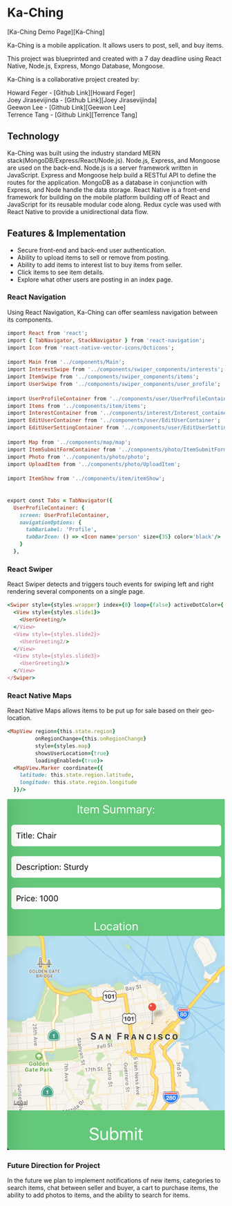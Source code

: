 # Ka-Ching

[Ka-Ching Demo Page][Ka-Ching]


Ka-Ching is a mobile application. It allows users to post, sell, and buy items.

This project was blueprinted and created with a 7 day deadline using React Native, Node.js, Express, Mongo Database, Mongoose.

Ka-Ching is a collaborative project created by:

Howard Feger - [Github Link][Howard Feger]  
Joey Jirasevijinda - [Github Link][Joey Jirasevijinda]  
Geewon Lee - [Github Link][Geewon Lee]  
Terrence Tang - [Github Link][Terrence Tang]  

## Technology

Ka-Ching was built using the industry standard MERN stack(MongoDB/Express/React/Node.js).  Node.js, Express, and Mongoose are used on the back-end. Node.js is a server framework written in JavaScript. Express and Mongoose help build a RESTful API to define the routes for the application. MongoDB as a database in conjunction with Express, and Node handle the data storage. React Native is a front-end framework for building on the mobile platform building off of React and JavaScript for its reusable modular code along. Redux cycle was used with React Native to provide a unidirectional data flow.

## Features & Implementation

- Secure front-end and back-end user authentication.
- Ability to upload items to sell or remove from posting.
- Ability to add items to interest list to buy items from seller.
- Click items to see item details.
- Explore what other users are posting in an index page.

### React Navigation
Using React Navigation, Ka-Ching can offer seamless navigation between its components.
```ruby
import React from 'react';
import { TabNavigator, StackNavigator } from 'react-navigation';
import Icon from 'react-native-vector-icons/Octicons';

import Main from '../components/Main';
import InterestSwipe from '../components/swiper_components/interests';
import ItemSwipe from '../components/swiper_components/items';
import UserSwipe from '../components/swiper_components/user_profile';

import UserProfileContainer from '../components/user/UserProfileContainer';
import Items from '../components/item/items';
import InterestContainer from '../components/interest/Interest_container';
import EditUserContainer from '../components/user/EditUserContainer';
import EditUserSettingContainer from '../components/user/EditUserSettingContainer';

import Map from '../components/map/map';
import ItemSubmitFormContainer from '../components/photo/ItemSubmitFormContainer';
import Photo from '../components/photo/photo';
import UploadItem from '../components/photo/UploadItem';

import ItemShow from '../components/item/itemShow';


export const Tabs = TabNavigator({
  UserProfileContainer: {
    screen: UserProfileContainer,
    navigationOptions: {
      tabBarLabel: 'Profile',
      tabBarIcon: () => <Icon name='person' size={35} color='black'/>
    }
  },
```

### React Swiper
React Swiper detects and triggers touch events for swiping left and right rendering several components on a single page.
```ruby
<Swiper style={styles.wrapper} index={0} loop={false} activeDotColor={'white'} showsButtons={false}>
  <View style={styles.slide1}>
    <UserGreeting/>
  </View>
  <View style={styles.slide2}>
    <UserGreeting2/>
  </View>
  <View style={styles.slide3}>
    <UserGreeting3/>
  </View>
</Swiper>
```

### React Native Maps
React Native Maps allows items to be put up for sale based on their geo-location.
```ruby
<MapView region={this.state.region}
         onRegionChange={this.onRegionChange}
         style={styles.map}
         showsUserLocation={true}
         loadingEnabled={true}>
  <MapView.Marker coordinate={{
    latitude: this.state.region.latitude,
    longitude: this.state.region.longitude
  }}/>
```
<img src="./auth-master/pictures/location.png" width="600">

### Future Direction for Project
In the future we plan to implement notifications of new items, categories to search items, chat between seller and buyer, a cart to purchase items, the ability to add photos to items, and the ability to search for items.
